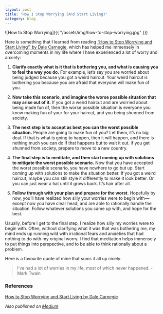 ```yaml
---
layout: post
title: "How I Stop Worrying (And Start Living)"
category: blog
---
```


![How to Stop Worrying]({{ "/assets/img/how-to-stop-worrying.jpg" }})

Here is something that I learned from reading [“How to Stop Worrying and Start Living”, by Dale Carnegie](https://en.wikipedia.org/wiki/How_to_Stop_Worrying_and_Start_Living), which has helped me immensely in overcoming moments in my life where I have experienced a lot of worry and anxiety:

1. **Clarify exactly what is it that is bothering you, and what is causing you to feel the way you do.** For example, let’s say you are worried about being judged because you got a weird haircut. Your weird haircut is bothering you because you are afraid that everyone will make fun of you.

2. **Now take this scenario, and imagine the worse possible situation that may arise out of it.** If you got a weird haircut and are worried about being made fun of, then the worse possible situation is everyone you know making fun of your for your haircut, and you being shunned from society.

3. **The next step is to accept as best you can the worst possible situation.** People are going to make fun of you? Let them, it’s no big deal. If that is what is going to happen, then it will happen, and there is nothing much you can do if that happens but to wait it out. If you get shunned from society, prepare to move to a new country.

4. **The final step is to meditate, and then start coming up with solutions to mitigate the worst possible scenario.** Now that you have accepted the worst possible scenario, you have nowhere to go but up. Start coming up with solutions to make the situation better. If you got a weird haircut, maybe you can still style it differently to make it look better. Or you can just wear a hat until it grows back. It’s hair after all.

5. **Follow through with your plan and prepare for the worst.** Hopefully by now, you’ll have realized how silly your worries were to begin with — except now you have clear head, and are able to rationally handle the situation. Follow whatever solutions you came up with, and hope for the best.

Usually, before I get to the final step, I realize how silly my worries were to begin with. Often, without clarifying what it was that was bothering me, my mind ends up running wild with irrational fears and anxieties that had nothing to do with my original worry. I find that meditation helps immensely to put things into perspective, and to be able to think rationally about a problem.

Here is a favourite quote of mine that sums it all up nicely:

> I’ve had a lot of worries in my life, most of which never happened. -Mark Twain

### References

[How to Stop Worrying and Start Living by Dale Carnegie](https://en.wikipedia.org/wiki/How_to_Stop_Worrying_and_Start_Living)

*Also published on [Medium](https://medium.com/@LeNPaul/how-i-stop-worrying-and-start-living-3ab8107616a0)*
